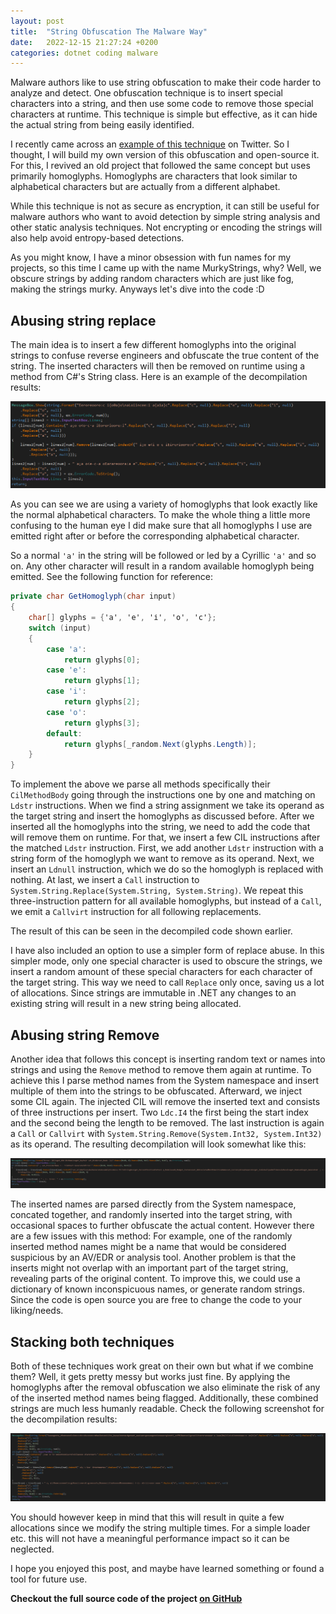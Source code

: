 ```yaml
---
layout: post
title:  "String Obfuscation The Malware Way"
date:   2022-12-15 21:27:24 +0200
categories: dotnet coding malware
---
```


Malware authors like to use string obfuscation to make their code harder to analyze and detect. One obfuscation technique is to insert special characters into a string, and then use some code to remove those special characters at runtime. This technique is simple but effective, as it can hide the actual string from being easily identified.

I recently came across an [example of this technique](https://twitter.com/petikvx/status/1602736537967661056) on Twitter. So I thought, I will build my own version of this obfuscation and open-source it. For this, I revived an old project that followed the same concept but uses primarily homoglyphs. Homoglyphs are characters that look similar to alphabetical characters but are actually from a different alphabet. 

While this technique is not as secure as encryption, it can still be useful for malware authors who want to avoid detection by simple string analysis and other static analysis techniques. Not encrypting or encoding the strings will also help avoid entropy-based detections.

As you might know, I have a minor obsession with fun names for my projects, so this time I came up with the name MurkyStrings, why? Well, we obscure strings by adding random characters which are just like fog, making the strings murky. Anyways let's dive into the code :D

## Abusing string replace

The main idea is to insert a few different homoglyphs into the original strings to confuse reverse engineers and obfuscate the true content of the string. The inserted characters will then be removed on runtime using a method from C#'s String class. Here is an example of the decompilation results:

![homoglyph_replace](/images/homoglyph_replace.png)

As you can see we are using a variety of homoglyphs that look exactly like the normal alphabetical characters. To make the whole thing a little more confusing to the human eye I did make sure that all homoglyphs I use are emitted right after or before the corresponding alphabetical character.

So a normal `'a'` in the string will be followed or led by a Cyrillic `'а'` and so on. Any other character will result in a random available homoglyph being emitted. See the following function for reference:

```csharp
private char GetHomoglyph(char input)  
{  
    char[] glyphs = {'а', 'е', 'і', 'о', 'с'};  
    switch (input)  
    {  
        case 'a':  
            return glyphs[0];  
        case 'e':  
            return glyphs[1];  
        case 'i':  
            return glyphs[2];  
        case 'o':  
            return glyphs[3];  
        default:  
            return glyphs[_random.Next(glyphs.Length)];  
    }
}
```

To implement the above we parse all methods specifically their `CilMethodBody` going through the instructions one by one and matching on `Ldstr` instructions. When we find a string assignment we take its operand as the target string and insert the homoglyphs as discussed before.
After we inserted all the homoglyphs into the string, we need to add the code that will remove them on runtime. For that, we insert a few CIL instructions after the matched `Ldstr` instruction. First, we add another `Ldstr` instruction with a string form of the homoglyph we want to remove as its operand. Next, we insert an `Ldnull` instruction, which we do so the homoglyph is replaced with nothing. At last, we insert a `Call` instruction to `System.String.Replace(System.String, System.String)`. We repeat this three-instruction pattern for all available homoglyphs, but instead of a `Call`, we emit a `Callvirt` instruction for all following replacements.

The result of this can be seen in the decompiled code shown earlier.

I have also included an option to use a simpler form of replace abuse. In this simpler mode, only one special character is used to obscure the strings, we insert a random amount of these special characters for each character of the target string. This way we need to call `Replace` only once, saving us a lot of allocations. Since strings are immutable in .NET any changes to an existing string will result in a new string being allocated. 

## Abusing string Remove

Another idea that follows this concept is inserting random text or names into strings and using the `Remove` method to remove them again at runtime. To achieve this I parse method names from the System namespace and insert multiple of them into the strings to be obfuscated. Afterward, we inject some CIL again. The injected CIL will remove the inserted text and consists of three instructions per insert. Two `Ldc.I4` the first being the start index and the second being the length to be removed. The last instruction is again a `Call` or `Callvirt` with `System.String.Remove(System.Int32, System.Int32)` as its operand. The resulting decompilation will look somewhat like this:

![remove_obfuscation](/images/remove_obfuscation.png)

The inserted names are parsed directly from the System namespace, concated together, and randomly inserted into the target string, with occasional spaces to further obfuscate the actual content. However there are a few issues with this method: For example, one of the randomly inserted method names might be a name that would be considered suspicious by an AV/EDR or analysis tool. Another problem is that the inserts might not overlap with an important part of the target string, revealing parts of the original content. To improve this, we could use a dictionary of known inconspicuous names, or generate random strings. Since the code is open source you are free to change the code to your liking/needs.

## Stacking both techniques

Both of these techniques work great on their own but what if we combine them? Well, it gets pretty messy but works just fine. By applying the homoglyphs after the removal obfuscation we also eliminate the risk of any of the inserted method names being flagged. Additionally, these combined strings are much less humanly readable. Check the following screenshot for the decompilation results:

![combined_obfuscation](/images/combined_obfuscation.png)

You should however keep in mind that this will result in quite a few allocations since we modify the string multiple times. For a simple loader etc. this will not have a meaningful performance impact so it can be neglected.

I hope you enjoyed this post, and maybe have learned something or found a tool for future use.

**Checkout the full source code of the project [on GitHub](https://github.com/dr4k0nia/MurkyStrings)**
